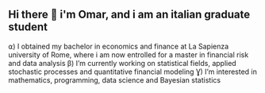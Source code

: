 ## Hi there 👋 i'm Omar, and i am an italian graduate student

⍺) I obtained my bachelor in economics and finance at La Sapienza university of Rome, where i am now entrolled for a master in financial risk and data analysis
β) I’m currently working on statistical fields, applied stochastic processes and quantitative financial modeling 
Ɣ) I’m interested in mathematics, programming, data science and Bayesian statistics
 
